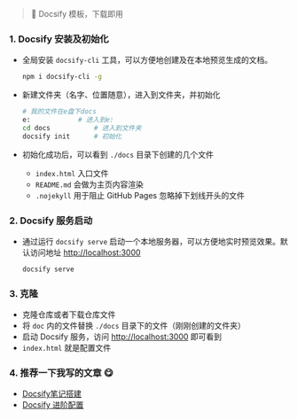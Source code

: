 > 🎊 Docsify 模板，下载即用

### 1. Docsify 安装及初始化

+ 全局安装 `docsify-cli` 工具，可以方便地创建及在本地预览生成的文档。

  ```sh
  npm i docsify-cli -g
  ```

+ 新建文件夹（名字、位置随意），进入到文件夹，并初始化

  ```sh
  # 我的文件在e盘下docs
  e:			# 进入到e:
  cd docs			# 进入到文件夹
  docsify init		# 初始化
  ```

+ 初始化成功后，可以看到 `./docs` 目录下创建的几个文件

  - `index.html` 入口文件
  - `README.md` 会做为主页内容渲染
  - `.nojekyll` 用于阻止 GitHub Pages 忽略掉下划线开头的文件

### 2. Docsify 服务启动

+ 通过运行 `docsify serve` 启动一个本地服务器，可以方便地实时预览效果。默认访问地址 [http://localhost:3000](http://localhost:3000/)

  ```sh
  docsify serve
  ```

### 3. 克隆

+ 克隆仓库或者下载仓库文件
+ 将 `doc` 内的文件替换 `./docs` 目录下的文件（刚刚创建的文件夹）
+ 启动 Docsify 服务，访问 [http://localhost:3000](http://localhost:3000/) 即可看到
+ `index.html` 就是配置文件

### 4. 推荐一下我写的文章 😋

+ [Docsify笔记搭建](https://hexo.xiaosi.world/archives/f8fffde8.html)
+ [Docsify 进阶配置](https://hexo.xiaosi.world/archives/cd1d42d1.html)